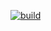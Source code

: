 [![build](https://github.com/Star-Academy/Winter99-Co-op-Hossein-Aghaei/actions/workflows/dotnet.yml/badge.svg)](https://github.com/Star-Academy/Winter99-Co-op-Hossein-Aghaei/actions/workflows/dotnet.yml)
